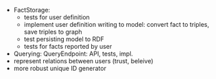 - FactStorage:
    + tests for user definition
    + implement user definition writing to model: convert fact to triples, save triples to graph
    + test persisting model to RDF
    - tests for facts reported by user
- Querying: QueryEndpoint: API, tests, impl.
- represent relations between users (trust, beleive)
- more robust unique ID generator
